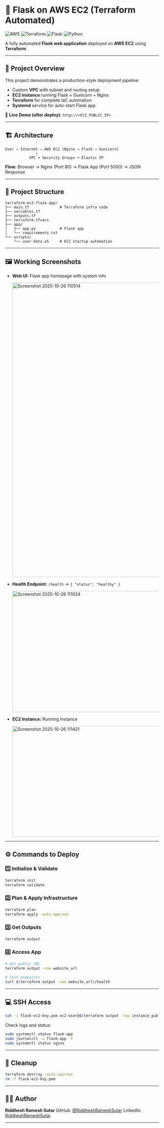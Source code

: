 # 🐍 Flask on AWS EC2 (Terraform Automated)

![AWS](https://img.shields.io/badge/AWS-EC2-orange?logo=amazon-aws)
![Terraform](https://img.shields.io/badge/Terraform-v1.6+-purple?logo=terraform)
![Flask](https://img.shields.io/badge/Flask-3.0-black?logo=flask)
![Python](https://img.shields.io/badge/Python-3.9+-blue?logo=python)

A fully automated **Flask web application** deployed on **AWS EC2** using **Terraform**.

---

## 🧩 Project Overview

This project demonstrates a production-style deployment pipeline:

* Custom **VPC** with subnet and routing setup
* **EC2 instance** running Flask + Gunicorn + Nginx
* **Terraform** for complete IaC automation
* **Systemd** service for auto-start Flask app

🔗 **Live Demo (after deploy):** `http://<EC2_PUBLIC_IP>`

---

## 🏗️ Architecture

```
User → Internet → AWS EC2 (Nginx → Flask → Gunicorn)
              ↑
           VPC + Security Groups + Elastic IP
```

**Flow:**
Browser → Nginx (Port 80) → Flask App (Port 5000) → JSON Response

---

## 📂 Project Structure

```
terraform-ec2-flask-app/
├── main.tf              # Terraform infra code
├── variables.tf
├── outputs.tf
├── terraform.tfvars
├── app/
│   ├── app.py           # Flask app
│   └── requirements.txt
└── scripts/
    └── user-data.sh     # EC2 startup automation
```

---

## 🖼️ Working Screenshots

* **Web UI:** Flask app homepage with system info
  
  <img width="1902" height="964" alt="Screenshot 2025-10-26 110514" src="https://github.com/user-attachments/assets/213e7efb-7866-46b0-b782-845d32562f86" />

* **Health Endpoint:** `/health` → `{ "status": "healthy" }`

  <img width="1293" height="397" alt="Screenshot 2025-10-26 111024" src="https://github.com/user-attachments/assets/0106eebc-b330-43af-be26-62aea07069ce" />

* **EC2 Instance:** Running Instance

  <img width="1565" height="363" alt="Screenshot 2025-10-26 111421" src="https://github.com/user-attachments/assets/088baad2-101d-466d-a1a0-9a3bbc56c9b8" />
 
---

## ⚙️ Commands to Deploy

### 1️⃣ Initialize & Validate

```bash
terraform init
terraform validate
```

### 2️⃣ Plan & Apply Infrastructure

```bash
terraform plan
terraform apply -auto-approve
```

### 3️⃣ Get Outputs

```bash
terraform output
```

### 4️⃣ Access App

```bash
# Get public URL
terraform output -raw website_url

# Test endpoints
curl $(terraform output -raw website_url)/health
```

---

## 💻 SSH Access

```bash
ssh -i flask-ec2-key.pem ec2-user@$(terraform output -raw instance_public_ip)
```

Check logs and status:

```bash
sudo systemctl status flask-app
sudo journalctl -u flask-app -f
sudo systemctl status nginx
```

---

## 🧹 Cleanup

```bash
terraform destroy -auto-approve
rm -f flask-ec2-key.pem
```

---

## 👨‍💻 Author

**Riddhesh Ramesh Sutar**
GitHub: [@RiddheshRameshSutar](https://github.com/RiddheshRameshSutar)
LinkedIn: [RiddheshRameshSutar](https://linkedin.com/in/sutarriddhesh22)

---

